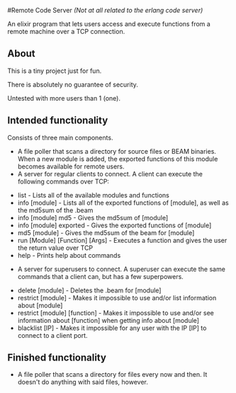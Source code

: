 #Remote Code Server
_(Not at all related to the erlang code server)_

An elixir program that lets users access and execute functions from a remote machine over a TCP connection.

## About
This is a tiny project just for fun.

There is absolutely no guarantee of security.

Untested with more users than 1 (one).

## Intended functionality
Consists of three main components.
- A file poller that scans a directory for source files or BEAM binaries. When a new module is added, the exported functions of this module becomes available for remote users.
- A server for regular clients to connect. A client can execute the following commands over TCP:
* list - Lists all of the available modules and functions
* info [module] - Lists all of the exported functions of [module], as well as the md5sum of the .beam
* info [module] md5 - Gives the md5sum of [module]
* info [module] exported - Gives the exported functions of [module]
* md5 [module] - Gives the md5sum of the beam for [module]
* run [Module] [Function] [Args] - Executes a function and gives the user the return value over TCP
* help - Prints help about commands
- A server for superusers to connect. A superuser can execute the same commands that a client can, but has a few superpowers.
* delete [module] - Deletes the .beam for [module]
* restrict [module] - Makes it impossible to use and/or list information about [module]
* restrict [module] [function] - Makes it impossible to use and/or see information about [function] when getting info about [module]
* blacklist [IP] - Makes it impossible for any user with the IP [IP] to connect to a client port.

## Finished functionality
- A file poller that scans a directory for files every now and then. It doesn't do anything with said files, however.